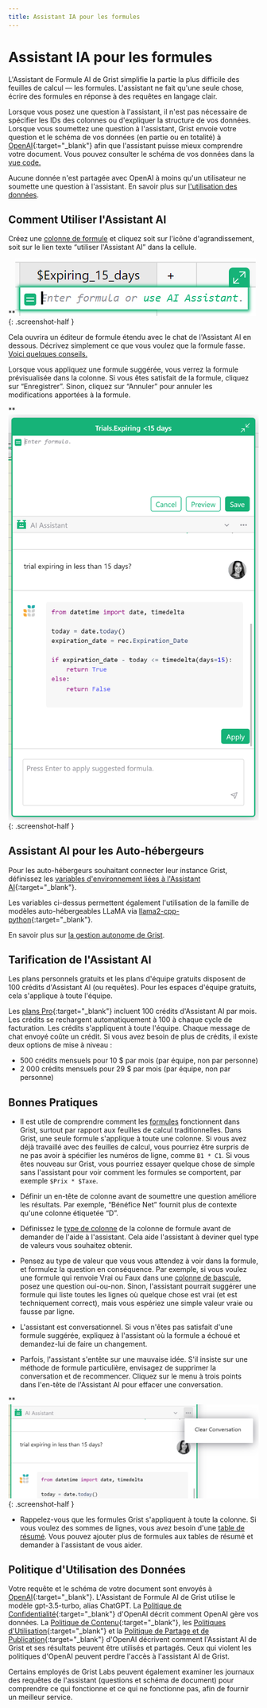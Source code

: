 ```yaml
---
title: Assistant IA pour les formules
---
```


# Assistant IA pour les formules

L'Assistant de Formule AI de Grist simplifie la partie la plus difficile des feuilles de calcul — les formules. L'assistant ne fait qu'une seule chose, écrire des formules en réponse à des requêtes en langage clair.

Lorsque vous posez une question à l'assistant, il n'est pas nécessaire de spécifier les IDs des colonnes ou d'expliquer la structure de vos données. Lorsque vous soumettez une question à l'assistant, Grist envoie votre question et le schéma de vos données (en partie ou en totalité) à [OpenAI](https://openai.com/){:target="_blank"} afin que l'assistant puisse mieux comprendre votre document. Vous pouvez consulter le schéma de vos données dans la [vue code.](formulas.md#code-viewer)

Aucune donnée n'est partagée avec OpenAI à moins qu'un utilisateur ne soumette une question à l'assistant. En savoir plus sur [l'utilisation des données](ai-assistant.md#data-use-policy).

## Comment Utiliser l'Assistant AI

Créez une [colonne de formule](formulas.md) et cliquez soit sur l'icône d'agrandissement, soit sur le lien texte “utiliser l'Assistant AI” dans la cellule.

<span class="screenshot-large"></span>**![Ouverture de l'Assistant AI](images/ai-assistant/formula-cell-editor.png) {: .screenshot-half }

Cela ouvrira un éditeur de formule étendu avec le chat de l'Assistant AI en dessous. Décrivez simplement ce que vous voulez que la formule fasse. [Voici quelques conseils.](ai-assistant.md#best-practices)

Lorsque vous appliquez une formule suggérée, vous verrez la formule prévisualisée dans la colonne. Si vous êtes satisfait de la formule, cliquez sur “Enregistrer”. Sinon, cliquez sur “Annuler” pour annuler les modifications apportées à la formule.

<span class="screenshot-large"></span>**![Assistant de Formule AI](images/ai-assistant/ai-assistant-dialog.png) {: .screenshot-half }

## Assistant AI pour les Auto-hébergeurs

Pour les auto-hébergeurs souhaitant connecter leur instance Grist, définissez les [variables d'environnement liées à l'Assistant AI](https://github.com/gristlabs/grist-core#ai-formula-assistant-related-variables-all-optional){:target="_blank"}.

Les variables ci-dessus permettent également l'utilisation de la famille de modèles auto-hébergeables LLaMA via [llama2-cpp-python](https://github.com/abetlen/llama-cpp-python){:target="_blank"}.

En savoir plus sur [la gestion autonome de Grist](self-managed.md).

## Tarification de l'Assistant AI

Les plans personnels gratuits et les plans d'équipe gratuits disposent de 100 crédits d'Assistant AI (ou requêtes). Pour les espaces d'équipe gratuits, cela s'applique à toute l'équipe.

Les [plans Pro](https://www.getgrist.com/pricing/){:target="_blank"} incluent 100 crédits d'Assistant AI par mois. Les crédits se rechargent automatiquement à 100 à chaque cycle de facturation. Les crédits s'appliquent à toute l'équipe. Chaque message de chat envoyé coûte un crédit. Si vous avez besoin de plus de crédits, il existe deux options de mise à niveau :

- 500 crédits mensuels pour 10 $ par mois (par équipe, non par personne)
- 2 000 crédits mensuels pour 29 $ par mois (par équipe, non par personne)

## Bonnes Pratiques

- Il est utile de comprendre comment les [formules](formulas.md) fonctionnent dans Grist, surtout par rapport aux feuilles de calcul traditionnelles. Dans Grist, une seule formule s'applique à toute une colonne. Si vous avez déjà travaillé avec des feuilles de calcul, vous pourriez être surpris de ne pas avoir à spécifier les numéros de ligne, comme `B1 * C1`. Si vous êtes nouveau sur Grist, vous pourriez essayer quelque chose de simple sans l'assistant pour voir comment les formules se comportent, par exemple `$Prix * $Taxe`.

- Définir un en-tête de colonne avant de soumettre une question améliore les résultats. Par exemple, “Bénéfice Net” fournit plus de contexte qu'une colonne étiquetée “D”.

- Définissez le [type de colonne](col-types.md) de la colonne de formule avant de demander de l'aide à l'assistant. Cela aide l'assistant à deviner quel type de valeurs vous souhaitez obtenir.

- Pensez au type de valeur que vous vous attendez à voir dans la formule, et formulez la question en conséquence. Par exemple, si vous voulez une formule qui renvoie Vrai ou Faux dans une [colonne de bascule](col-types.md#toggle-columns), posez une question oui-ou-non. Sinon, l'assistant pourrait suggérer une formule qui liste toutes les lignes où quelque chose est vrai (et est techniquement correct), mais vous espériez une simple valeur vraie ou fausse par ligne.

- L'assistant est conversationnel. Si vous n'êtes pas satisfait d'une formule suggérée, expliquez à l'assistant où la formule a échoué et demandez-lui de faire un changement.

- Parfois, l'assistant s'entête sur une mauvaise idée. S'il insiste sur une méthode de formule particulière, envisagez de supprimer la conversation et de recommencer. Cliquez sur le menu à trois points dans l'en-tête de l'Assistant AI pour effacer une conversation.

<span class="screenshot-large"></span>**![Effacer la Conversation de l'Assistant AI](images/ai-assistant/clear-conversation.png) {: .screenshot-half }

- Rappelez-vous que les formules Grist s'appliquent à toute la colonne. Si vous voulez des sommes de lignes, vous avez besoin d'une [table de résumé](summary-tables.md). Vous pouvez ajouter plus de formules aux tables de résumé et demander à l'assistant de vous aider.

## Politique d'Utilisation des Données

Votre requête et le schéma de votre document sont envoyés à [OpenAI](https://openai.com/){:target="_blank"}. L'Assistant de Formule AI de Grist utilise le modèle gpt-3.5-turbo, alias ChatGPT. La [Politique de Confidentialité](https://openai.com/api-data-privacy){:target="_blank"} d'OpenAI décrit comment OpenAI gère vos données. La [Politique de Contenu](https://labs.openai.com/policies/content-policy){:target="_blank"}, les [Politiques d'Utilisation](https://openai.com/policies/usage-policies){:target="_blank"} et la [Politique de Partage et de Publication](https://openai.com/api/policies/sharing-publication/){:target="_blank"} d'OpenAI décrivent comment l'Assistant AI de Grist et ses résultats peuvent être utilisés et partagés. Ceux qui violent les politiques d'OpenAI peuvent perdre l'accès à l'assistant AI de Grist.

Certains employés de Grist Labs peuvent également examiner les journaux des requêtes de l'assistant (questions et schéma de document) pour comprendre ce qui fonctionne et ce qui ne fonctionne pas, afin de fournir un meilleur service.
